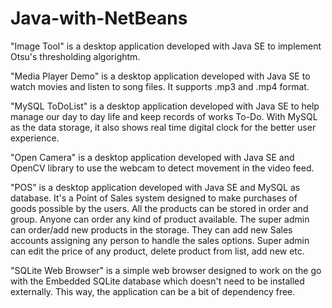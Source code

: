 # Java-with-NetBeans

"Image Tool" is a desktop application developed with Java SE to implement Otsu's thresholding algorightm.

"Media Player Demo" is a desktop application developed with Java SE to watch movies and listen to song files. It supports .mp3 and .mp4 format.

"MySQL ToDoList" is a desktop application developed with Java SE to help manage our day to day life and keep records of works To-Do.
With MySQL as the data storage, it also shows real time digital clock for the better user experience.

"Open Camera" is a desktop application developed with Java SE and OpenCV library to use the webcam to detect movement in the video feed.

"POS" is a desktop application developed with Java SE and MySQL as database. It's a Point of Sales system designed to make purchases of goods possible by the users.
All the products can be stored in order and group. Anyone can order any kind of product available. The super admin can order/add new products in the storage. They can add new Sales accounts assigning any person to handle the sales options.
Super admin can edit the price of any product, delete product from list, add new etc.

"SQLite Web Browser" is a simple web browser designed to work on the go with the Embedded SQLite database which doesn't need to be installed externally. This way, the application can be a bit of dependency free.
